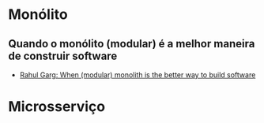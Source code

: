 # Monólito
## Quando o monólito (modular) é a melhor maneira de construir software
- [Rahul Garg: When (‌modular) monolith is the better way to build software](https://www.thoughtworks.com/en-br/insights/blog/microservices/modular-monolith-better-way-build-software)

# Microsserviço
